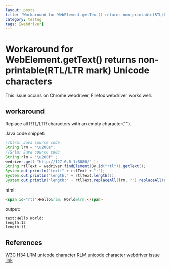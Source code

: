```yaml
---
layout: posts
title: "Workaround for WebElement.getText() returns non-printable(RTL/LTR mark) Unicode characters"
category: testng
tags: [webdriver]
---
```


# Workaround for WebElement.getText() returns non-printable(RTL/LTR mark) Unicode characters

This issue occurs on Chrome webdriver, Firefox webdriver works well.

## workaround
Replace all RTL/LTR characters with an empty character("").

Java code snippet:

```java
//&lrm; Java source code
String lrm = "\u200e";
//&rlm; Java source code
String rlm = "\u200f" ;
wedriver.get( "http://127.0.0.1:8080/" );
String rtlText = wedriver.findElement(By.id("rtl")).getText();
System.out.println("text:" + rtlText + ":");
System.out.println("length:" + rtlText.length());
System.out.println("length:" + rtlText.replaceAll(lrm, "").replaceAll(rlm, "").length());
```

html:

```html
<span id="rtl">Hello&rlm; World&lrm;</span>
```

output:
```
text:Hello‏ World‎:
length:13
length:11
```

## References
[W3C H34](http://www.w3.org/TR/WCAG20-TECHS/H34.html)
[LRM unicode character](http://www.fileformat.info/info/unicode/char/200e/index.htm)
[RLM unicode character](http://www.fileformat.info/info/unicode/char/200f/index.htm)
[webdriver issue link](https://code.google.com/p/selenium/issues/detail?id=4473)

